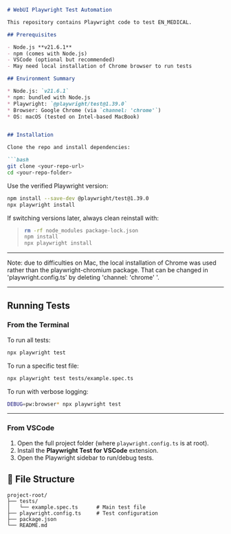 ````markdown
# WebUI Playwright Test Automation

This repository contains Playwright code to test EN_MEDICAL.

## Prerequisites

- Node.js **v21.6.1**
- npm (comes with Node.js)
- VSCode (optional but recommended)
- May need local installation of Chrome browser to run tests

## Environment Summary

* Node.js: `v21.6.1`
* npm: bundled with Node.js
* Playwright: `@playwright/test@1.39.0`
* Browser: Google Chrome (via `channel: 'chrome'`)
* OS: macOS (tested on Intel-based MacBook)


## Installation

Clone the repo and install dependencies:

```bash
git clone <your-repo-url>
cd <your-repo-folder>
````

Use the verified Playwright version:

```bash
npm install --save-dev @playwright/test@1.39.0
npx playwright install
```

If switching versions later, always clean reinstall with:

> ```bash
> rm -rf node_modules package-lock.json
> npm install
> npx playwright install
> ```

---

Note: due to difficulties on Mac, the local installation of Chrome was used rather than the playwright-chromium package.
That can be changed in 'playwright.config.ts' by deleting 'channel: \'chrome\' '.

---

## Running Tests

### From the Terminal

To run all tests:

```bash
npx playwright test
```

To run a specific test file:

```bash
npx playwright test tests/example.spec.ts
```

To run with verbose logging:

```bash
DEBUG=pw:browser* npx playwright test
```

---

### From VSCode

1. Open the full project folder (where `playwright.config.ts` is at root).
2. Install the **Playwright Test for VSCode** extension.
3. Open the Playwright sidebar to run/debug tests.


## 📁 File Structure

```
project-root/
├── tests/
│   └── example.spec.ts      # Main test file
├── playwright.config.ts     # Test configuration
├── package.json
└── README.md
```


